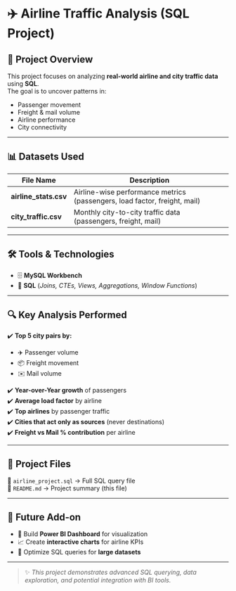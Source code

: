 # ✈️ Airline Traffic Analysis (SQL Project)

## 📁 Project Overview  
This project focuses on analyzing **real-world airline and city traffic data** using **SQL**.  
The goal is to uncover patterns in:  
- Passenger movement  
- Freight & mail volume  
- Airline performance  
- City connectivity  

---

## 📊 Datasets Used  
| File Name            | Description |
|----------------------|-------------|
| **airline_stats.csv** | Airline-wise performance metrics (passengers, load factor, freight, mail) |
| **city_traffic.csv** | Monthly city-to-city traffic data (passengers, freight, mail) |

---

## 🛠️ Tools & Technologies  
- 🗄️ **MySQL Workbench**  
- 📝 **SQL** (*Joins, CTEs, Views, Aggregations, Window Functions*)  

---

## 🔍 Key Analysis Performed  

✔️ **Top 5 city pairs by:**  
   - ✈️ Passenger volume  
   - 📦 Freight movement  
   - ✉️ Mail volume  

✔️ **Year-over-Year growth** of passengers  
✔️ **Average load factor** by airline  
✔️ **Top airlines** by passenger traffic  
✔️ **Cities that act only as sources** (never destinations)  
✔️ **Freight vs Mail % contribution** per airline  

---

## 📌 Project Files  
📂 `airline_project.sql` → Full SQL query file  
📂 `README.md` → Project summary (this file)  

---

## 💼 Future Add-on  
- 🔄 Build **Power BI Dashboard** for visualization  
- 📈 Create **interactive charts** for airline KPIs  
- 🚀 Optimize SQL queries for **large datasets**  

---

> ✨ *This project demonstrates advanced SQL querying, data exploration, and potential integration with BI tools.*

